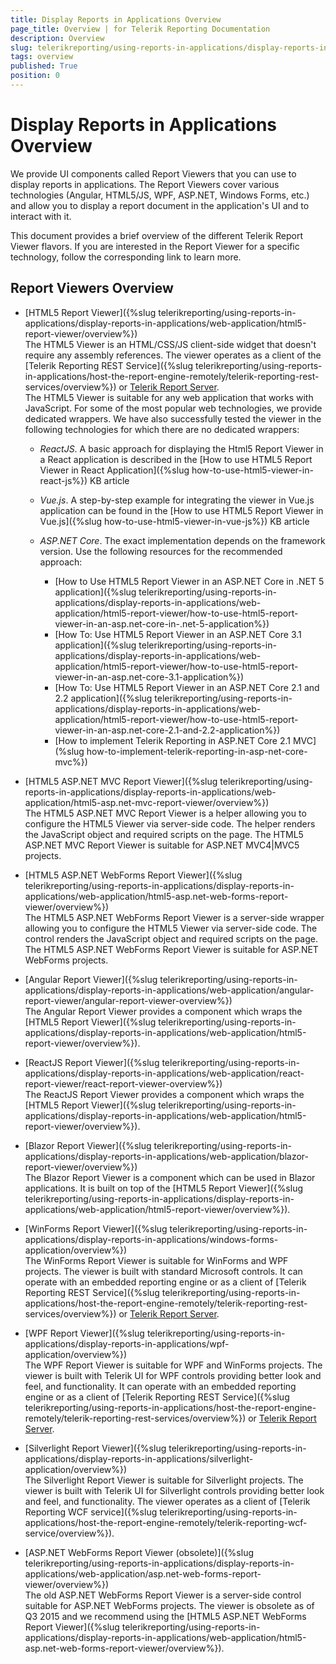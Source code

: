 ```yaml
---
title: Display Reports in Applications Overview
page_title: Overview | for Telerik Reporting Documentation
description: Overview
slug: telerikreporting/using-reports-in-applications/display-reports-in-applications/overview
tags: overview
published: True
position: 0
---
```


# Display Reports in Applications Overview

We provide UI components called Report Viewers that you can use to display reports in applications. The Report Viewers cover various technologies (Angular, HTML5/JS, WPF, ASP.NET, Windows Forms, etc.) and allow you to display a report document in the application's UI and to interact with it.       

This document provides a brief overview of the different Telerik Report Viewer flavors. If you are interested in the Report Viewer for a specific technology, follow the corresponding link to learn more.         

## Report Viewers Overview

* [HTML5 Report Viewer]({%slug telerikreporting/using-reports-in-applications/display-reports-in-applications/web-application/html5-report-viewer/overview%})  
  The HTML5 Viewer is an HTML/CSS/JS client-side widget that doesn't require any assembly references. The viewer operates as a client of the [Telerik Reporting REST Service]({%slug telerikreporting/using-reports-in-applications/host-the-report-engine-remotely/telerik-reporting-rest-services/overview%}) or [Telerik Report Server](https://www.telerik.com/report-server).  
  The HTML5 Viewer is suitable for any web application that works with JavaScript. For some of the most popular web technologies, we provide dedicated wrappers. We have also successfully tested the viewer in the following technologies for which there are no dedicated wrappers:             

   + *ReactJS*. A basic approach for displaying the Html5 Report Viewer in a React application is described in the [How to use HTML5 Report Viewer in React Application]({%slug how-to-use-html5-viewer-in-react-js%}) KB article                 

   + *Vue.js*. A step-by-step example for integrating the viewer in Vue.js application can be found in the [How to use HTML5 Report Viewer in Vue.js]({%slug how-to-use-html5-viewer-in-vue-js%}) KB article                 

   + *ASP.NET Core*. The exact implementation depends on the framework version. Use the following resources for the recommended approach:                 

     + [How to Use HTML5 Report Viewer in an ASP.NET Core in .NET 5 application]({%slug telerikreporting/using-reports-in-applications/display-reports-in-applications/web-application/html5-report-viewer/how-to-use-html5-report-viewer-in-an-asp.net-core-in-.net-5-application%})
     + [How To: Use HTML5 Report Viewer in an ASP.NET Core 3.1 application]({%slug telerikreporting/using-reports-in-applications/display-reports-in-applications/web-application/html5-report-viewer/how-to-use-html5-report-viewer-in-an-asp.net-core-3.1-application%})  
     + [How To: Use HTML5 Report Viewer in an ASP.NET Core 2.1 and 2.2 application]({%slug telerikreporting/using-reports-in-applications/display-reports-in-applications/web-application/html5-report-viewer/how-to-use-html5-report-viewer-in-an-asp.net-core-2.1-and-2.2-application%})  
     + [How to implement Telerik Reporting in ASP.NET Core 2.1 MVC](%slug how-to-implement-telerik-reporting-in-asp-net-core-mvc%})  

* [HTML5 ASP.NET MVC Report Viewer]({%slug telerikreporting/using-reports-in-applications/display-reports-in-applications/web-application/html5-asp.net-mvc-report-viewer/overview%})  
  The HTML5 ASP.NET MVC Report Viewer is a helper allowing you to configure the HTML5 Viewer via server-side code. The helper renders the JavaScript object and required scripts on the page. The HTML5 ASP.NET MVC Report Viewer is suitable for ASP.NET MVC4|MVC5 projects.             

* [HTML5 ASP.NET WebForms Report Viewer]({%slug telerikreporting/using-reports-in-applications/display-reports-in-applications/web-application/html5-asp.net-web-forms-report-viewer/overview%})  
  The HTML5 ASP.NET WebForms Report Viewer is a server-side wrapper allowing you to configure the HTML5 Viewer via server-side code. The control renders the JavaScript object and required scripts on the page. The HTML5 ASP.NET WebForms Report Viewer is suitable for ASP.NET WebForms projects.             

* [Angular Report Viewer]({%slug telerikreporting/using-reports-in-applications/display-reports-in-applications/web-application/angular-report-viewer/angular-report-viewer-overview%})  
  The Angular Report Viewer provides a component which wraps the [HTML5 Report Viewer]({%slug telerikreporting/using-reports-in-applications/display-reports-in-applications/web-application/html5-report-viewer/overview%}). 
  
* [ReactJS Report Viewer]({%slug telerikreporting/using-reports-in-applications/display-reports-in-applications/web-application/react-report-viewer/react-report-viewer-overview%})  
  The ReactJS Report Viewer provides a component which wraps the [HTML5 Report Viewer]({%slug telerikreporting/using-reports-in-applications/display-reports-in-applications/web-application/html5-report-viewer/overview%}).  

* [Blazor Report Viewer]({%slug telerikreporting/using-reports-in-applications/display-reports-in-applications/web-application/blazor-report-viewer/overview%})  
  The Blazor Report Viewer is a component which can be used in Blazor applications. It is built on top of the [HTML5 Report Viewer]({%slug telerikreporting/using-reports-in-applications/display-reports-in-applications/web-application/html5-report-viewer/overview%}).             

* [WinForms Report Viewer]({%slug telerikreporting/using-reports-in-applications/display-reports-in-applications/windows-forms-application/overview%})  
  The WinForms Report Viewer is suitable for WinForms and WPF projects. The viewer is built with standard Microsoft controls. It can operate with an embedded reporting engine or as a client of [Telerik Reporting REST Service]({%slug telerikreporting/using-reports-in-applications/host-the-report-engine-remotely/telerik-reporting-rest-services/overview%}) or [Telerik Report Server](http://www.telerik.com/report-server).             

* [WPF Report Viewer]({%slug telerikreporting/using-reports-in-applications/display-reports-in-applications/wpf-application/overview%})  
  The WPF Report Viewer is suitable for WPF and WinForms projects. The viewer is built with Telerik UI for WPF controls providing better look and feel, and functionality. It can operate with an embedded reporting engine or as a client of [Telerik Reporting REST Service]({%slug telerikreporting/using-reports-in-applications/host-the-report-engine-remotely/telerik-reporting-rest-services/overview%}) or [Telerik Report Server](http://www.telerik.com/report-server).             

* [Silverlight Report Viewer]({%slug telerikreporting/using-reports-in-applications/display-reports-in-applications/silverlight-application/overview%})  
  The Silverlight Report Viewer is suitable for Silverlight projects. The viewer is built with Telerik UI for Silverlight controls providing better look and feel, and functionality. The viewer operates as a client of [Telerik Reporting WCF service]({%slug telerikreporting/using-reports-in-applications/host-the-report-engine-remotely/telerik-reporting-wcf-service/overview%}).             

* [ASP.NET WebForms Report Viewer (obsolete)]({%slug telerikreporting/using-reports-in-applications/display-reports-in-applications/web-application/asp.net-web-forms-report-viewer/overview%})  
  The old ASP.NET WebForms Report Viewer is a server-side control suitable for ASP.NET WebForms projects. The viewer is obsolete as of Q3 2015 and we recommend using the [HTML5 ASP.NET WebForms Report Viewer]({%slug telerikreporting/using-reports-in-applications/display-reports-in-applications/web-application/html5-asp.net-web-forms-report-viewer/overview%}).             

